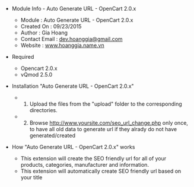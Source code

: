 * Module Info - Auto Generate URL - OpenCart 2.0.x
   - Module			: Auto Generate URL - OpenCart 2.0.x
   - Created On		: 09/23/2015
   - Author			: Gia Hoang
   - Contact Email	: dev.hoanggia@gmail.com
   - Website	    : www.hoanggia.name.vn

* Required
   - Opencart 2.0.x
   - vQmod 2.5.0

* Installation "Auto Generate URL - OpenCart 2.0.x"
    - 1. Upload the files from the "upload" folder to the corresponding directories.
    - 2. Browse http://www.yoursite.com/seo_url_change.php only once, to have all old data to generate url if they alrady do not have generated/created

* How "Auto Generate URL - OpenCart 2.0.x" works
    - This extension will create the SEO friendly url for all of your products, categories, manufacturer and information.
    - This extension will automatically create SEO friendly url based on your title
